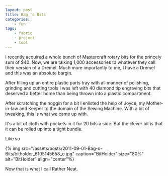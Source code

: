 ```yaml
---
layout: post
title: Bag 'o Bits
categories:
    - fun
tags:
    - fabric
    - project
    - tool
---
```


I recently acquired a whole bunch of Mastercraft rotary bits for the princely sum of $40. Now, we are talking 1,000 accessories to whatever they call their version of a Dremel. Much more importantly to me, I have a Dremel and this was an absolute bargin.

After filling up an entire plastic parts tray with all manner of polishing, grinding and cutting tools I was left with 40 diamond tip engraving bits that deserved a better home than being thrown into a plastic compartment.

After scratching the noggin for a bit I enlisted the help of Joyce, my Mother-in-law and Keeper to the domain of the Sewing Machine. With a bit of tweaking, this is what we came up with.

It's a bit of cloth with pockets in it for 20 bits a side. But the clever bit is that it can be rolled up into a tight bundle.

Like so

{% img src="/assets/posts/2011-09-01-Bag-o-Bits/bitholder_6105145658_o.jpg" caption="BitHolder" size="80%" alt="BitHolder" align="center"%}

Now that is what I call Rather Neat.